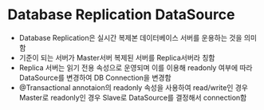 # Database Replication DataSource
   - Database Replication은 실시간 복제본 데이터베이스 서버를 운용하는 것을 의미함
   - 기준이 되는 서버가 Master서버 복제된 서버를 Replica서버라 칭함
   - Replica 서버는 읽기 전용 속성으로 운영되며 이를 이용해 readonly 여부에 따라 DataSource를 변경하여 DB Connection을 변경함
   - @Transactional annotaion의 readonly 속성을 사용하여 read/write인 경우 Master로 readonly인 경우 Slave로 DataSource를 결정해서 connection함

